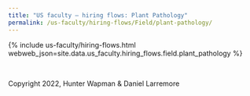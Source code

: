```yaml
---
title: "US faculty — hiring flows: Plant Pathology"
permalink: /us-faculty/hiring-flows/Field/plant-pathology/
---
```


{% include us-faculty/hiring-flows.html webweb_json=site.data.us_faculty.hiring_flows.field.plant_pathology %}

<br>

Copyright 2022, Hunter Wapman & Daniel Larremore